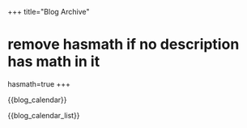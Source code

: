 +++
title="Blog Archive"
# remove hasmath if no description has math in it
hasmath=true
+++


{{blog_calendar}}

{{blog_calendar_list}}
